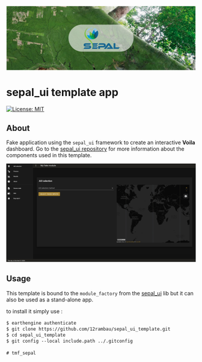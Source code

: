 ![sepal_ui template](https://raw.githubusercontent.com/12rambau/sepal_ui/master/docs/img/sepal_header.png)

# sepal_ui template app

[![License: MIT](https://img.shields.io/badge/License-MIT-yellow.svg)](https://opensource.org/licenses/MIT)

## About 

Fake application using the `sepal_ui` framework to create an interactive **Voila** dashboard.
Go to the [sepal_ui repository](https://github.com/12rambau/sepal_ui) for more information about the components used in this template.

![full_app](./doc/img/full_app.png)

## Usage 

This template is bound to the `module_factory` from the [sepal_ui](https://github.com/12rambau/sepal_ui) lib but it can also be used as a stand-alone app. 

to install it simply use : 
```
$ earthengine authenticate
$ git clone https://github.com/12rambau/sepal_ui_template.git
$ cd sepal_ui_template
$ git config --local include.path ../.gitconfig

# tmf_sepal
